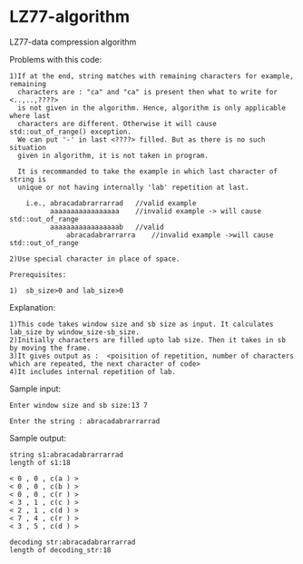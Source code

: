 # LZ77-algorithm
LZ77-data compression algorithm 

 Problems with this code:
	 
	1)If at the end, string matches with remaining characters for example, remaining
	  characters are : "ca" and "ca" is present then what to write for <..,..,????>
	  is not given in the algorithm. Hence, algorithm is only applicable where last
	  characters are different. Otherwise it will cause std::out_of_range() exception.
	  We can put '-' in last <????> filled. But as there is no such situation
	  given in algorithm, it is not taken in program. 
	  
	  It is recommanded to take the example in which last character of string is
	  unique or not having internally 'lab' repetition at last. 
	  
		i.e., abracadabrarrarrad   //valid example
		      aaaaaaaaaaaaaaaaa	   //invalid example -> will cause std::out_of_range
		      aaaaaaaaaaaaaaaaab   //valid 	  
        	      abracadabrarrarra    //invalid example ->will cause std::out_of_range

	2)Use special character in place of space.
	
	Prerequisites:
	
	1)	sb_size>0 and lab_size>0 	
  
  
  
  Explanation:
  
  	1)This code takes window size and sb size as input. It calculates lab_size by window_size-sb_size.
  	2)Initially characters are filled upto lab size. Then it takes in sb by moving the frame.
  	3)It gives output as :  <poisition of repetition, number of characters which are repeated, the next character of code>
  	4)It includes internal repetition of lab.
  
  
  Sample input:
    
    Enter window size and sb size:13 7

    Enter the string : abracadabrarrarrad
 

Sample output:

    string s1:abracadabrarrarrad
    length of s1:18

    < 0 , 0 , c(a ) >
    < 0 , 0 , c(b ) >
    < 0 , 0 , c(r ) >
    < 3 , 1 , c(c ) >
    < 2 , 1 , c(d ) >
    < 7 , 4 , c(r ) >
    < 3 , 5 , c(d ) >  
    
    decoding str:abracadabrarrarrad
    length of decoding_str:18
